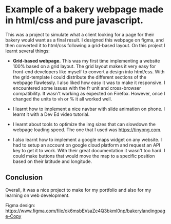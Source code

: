 # Example of a bakery webpage made in html/css and pure javascript.

This was a project to simulate what a client looking for a page for their bakery would want as a final result. I designed this webpage on figma,
and then converted it to html/css following a grid-based layout. On this project I learnt several things:

* **Grid-based webpage.** This was my first time implementing a website 100% based on a grid layout. The grid layout makes it very easy for front-end developers
like myself to convert a design into html/css. With the grid-template i could distribute the different sections of the webpage flawlessly. I also
liked  how easy it was to make it responsive. I encountered some issues with the fr unit and cross-browser compatibility. It wasn't working as expected on Firefox.
However, once I changed the units to vh or % it all worked well.

* I learnt how to implement a nice navbar with slide animation on phone. I learnt it with a Dev Ed video tutorial.

* I learnt about tools to optimize the img sizes that can slowdown the webpage loading speed. The one that I used was https://tinypng.com.

* I also learnt how to implement a google maps widget on any website. I had to setup an account on google cloud platform and request an API key to get it to work. With
their great documentation it wasn't too hard. I could make buttons that would move the map to a specific position based on their latitude and longitude.

## Conclusion

Overall, it was a nice project to make for my portfolio and also for my learning on web development.

Figma design: https://www.figma.com/file/ok6msbEVsaZe4Q3bkmI0np/bakerylandingpage-Copy

